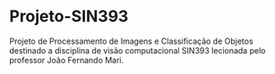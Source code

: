 # Projeto-SIN393
Projeto de Processamento de Imagens e Classificação de Objetos destinado a disciplina de visão computacional SIN393 lecionada pelo professor João Fernando Mari.

